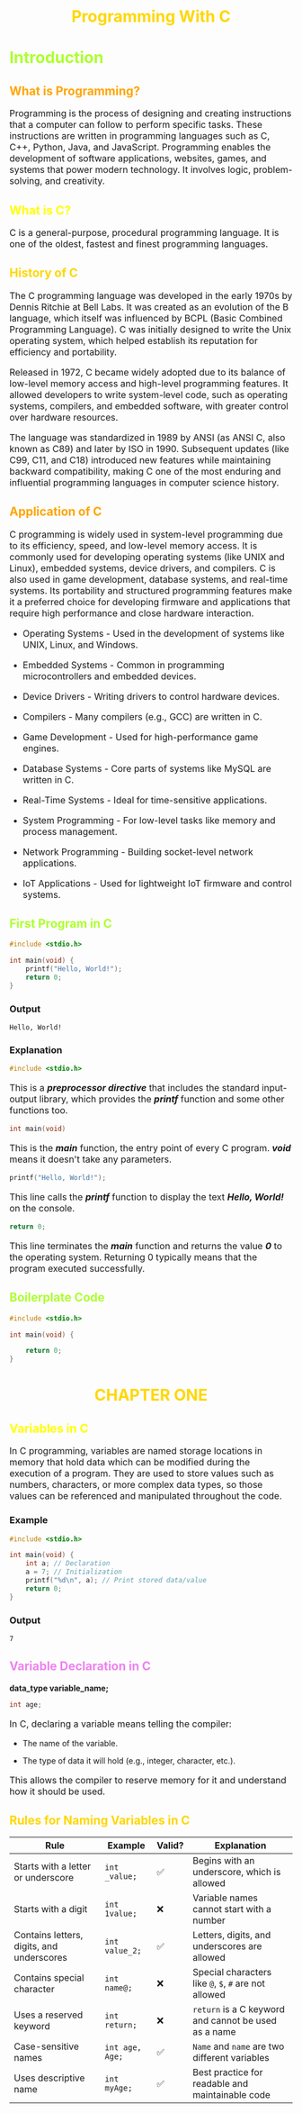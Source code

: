 <h1 align="center" style="color:gold">Programming With C </h1>

<h1 style="color:greenyellow">Introduction</h1>

<h2 style="color:orange">What is Programming?</h2>

<p style="font-size:16px">
Programming is the process of designing and creating instructions that a computer can follow to perform specific tasks. These instructions are written in programming languages such as C, C++, Python, Java, and JavaScript. Programming enables the development of software applications, websites, games, and systems that power modern technology. It involves logic, problem-solving, and creativity.
</p>

<h2 style="color:yellow">What is C?</h2>
<p style="font-size:16px">C is a general-purpose, procedural programming language. 
It is one of the oldest, fastest and finest programming languages.</p>

<h2 style="color:gold">History of C</h2>

<p style="font-size:16px">
The C programming language was developed in the early 1970s by Dennis Ritchie at Bell Labs. It was created as an evolution of the B language, which itself was influenced by BCPL (Basic Combined Programming Language). C was initially designed to write the Unix operating system, which helped establish its reputation for efficiency and portability.
</p>

<p style="font-size:16px">
Released in 1972, C became widely adopted due to its balance of low-level memory access and high-level programming features. It allowed developers to write system-level code, such as operating systems, compilers, and embedded software, with greater control over hardware resources.
</p>

<p style="font-size:16px">
The language was standardized in 1989 by ANSI (as ANSI C, also known as C89) and later by ISO in 1990. Subsequent updates (like C99, C11, and C18) introduced new features while maintaining backward compatibility, making C one of the most enduring and influential programming languages in computer science history.
</p>


<h2 style="color:orange">Application of C</h2>

<p style="font-size:16px">
C programming is widely used in system-level programming due to its efficiency, speed, and low-level memory access. It is commonly used for developing operating systems (like UNIX and Linux), embedded systems, device drivers, and compilers. C is also used in game development, database systems, and real-time systems. Its portability and structured programming features make it a preferred choice for developing firmware and applications that require high performance and close hardware interaction.
</p>

- <p style="font-size:16px">Operating Systems - Used in the development of systems like UNIX, Linux, and Windows.</p>

- <p style="font-size:16px">Embedded Systems - Common in programming microcontrollers and embedded devices.</p>

- <p style="font-size:16px">Device Drivers - Writing drivers to control hardware devices.</p>

- <p style="font-size:16px">Compilers - Many compilers (e.g., GCC) are written in C.</p>

- <p style="font-size:16px">Game Development - Used for high-performance game engines.</p>

- <p style="font-size:16px">Database Systems - Core parts of systems like MySQL are written in C.</p>

- <p style="font-size:16px">Real-Time Systems - Ideal for time-sensitive applications.</p>

- <p style="font-size:16px">System Programming - For low-level tasks like memory and process management.</p>

- <p style="font-size:16px">Network Programming - Building socket-level network applications.</p>

- <p style="font-size:16px">IoT Applications - Used for lightweight IoT firmware and control systems.</p>



<h2 style="color:greenyellow">First Program in C</h2>

```C
#include <stdio.h>

int main(void) {
    printf("Hello, World!");
    return 0;
}
```
### Output

```
Hello, World!
```

### Explanation

```C
#include <stdio.h>
```
<p style="font-size:16px">This is a <i><b>preprocessor directive</b></i> that includes the standard input-output library, which provides the <i><b>printf</b></i> function and some other functions too.
</p>

```C
int main(void)
```
<p style="font-size:16px">This is the <i><b>main</b></i> function, the entry point of every C program. <i><b>void</b></i> means it doesn't take any parameters.</p>

```C
printf("Hello, World!");
```
<p style="font-size:16px">This line calls the <i><b>printf</b></i> function to display the text <i><b>Hello, World!</b></i> on the console.</p>

```C
return 0;
```
<p style="font-size:16px">This line terminates the <i><b>main</b></i> function and returns the value <i><b>0</b></i> to the operating system. Returning 0 typically means that the program executed successfully.</p>


<h2 style="color:greenyellow">Boilerplate Code</h2>

```C
#include <stdio.h>

int main(void) {

    return 0;
}
```

<h1 align="center" style="color:gold">CHAPTER ONE</h1>
<h2 style="color:yellow">Variables in C</h2>

<p style="font-size:16px">
In C programming, variables are named storage locations in memory that hold data which can be modified during the execution of a program. They are used to store values such as numbers, characters, or more complex data types, so those values can be referenced and manipulated throughout the code.
</p>

### Example

```C
#include <stdio.h>

int main(void) {
    int a; // Declaration
    a = 7; // Initialization
    printf("%d\n", a); // Print stored data/value
    return 0;
}
```

### Output

```
7
```

<h2 style="color:violet">Variable Declaration in C</h2>


**data_type variable_name;**

```C
int age;
```

<p style="font-size:16px">
In C, declaring a variable means telling the compiler:
</p>

- The name of the variable.

- The type of data it will hold (e.g., integer, character, etc.).
<p style="font-size:16px">
This allows the compiler to reserve memory for it and understand how it should be used.
</p>



<h2 style="color:gold">Rules for Naming Variables in C</h2>


<div style="font-size: 14px;">

| Rule                                      | Example         | Valid? | Explanation                                             |
|-------------------------------------------|------------------|--------|---------------------------------------------------------|
| Starts with a letter or underscore        | `int _value;`    | ✅     | Begins with an underscore, which is allowed             |
| Starts with a digit                       | `int 1value;`    | ❌     | Variable names cannot start with a number               |
| Contains letters, digits, and underscores | `int value_2;`   | ✅     | Letters, digits, and underscores are allowed            |
| Contains special character                | `int name@;`     | ❌     | Special characters like `@`, `$`, `#` are not allowed   |
| Uses a reserved keyword                   | `int return;`    | ❌     | `return` is a C keyword and cannot be used as a name    |
| Case-sensitive names                      | `int age, Age;`| ✅     | `Name` and `name` are two different variables           |
| Uses descriptive name                     | `int myAge;`| ✅     | Best practice for readable and maintainable code        |

</div>
